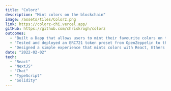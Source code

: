 ```yaml
---
title: "Colorz"
description: "Mint colors on the blockchain"
image: /assets/tiles/Colorz.png
link: https://colorz-chi.vercel.app/
gitHub: https://github.com/chriskrogh/colorz
outcomes:
  - "Built a Dapp that allows users to mint their favourite colors on the blockchain as NFTs."
  - "Tested and deployed an ERC721 token preset from OpenZeppelin to the Polygon Mumbai test network using Hardhat."
  - "Designed a simple experience that mints colors with React, Ethers and NextJS."
date: "2022-02-02"
tech:
  - "React"
  - "NextJS"
  - "Chai"
  - "TypeScript"
  - "Solidity"
---
```

